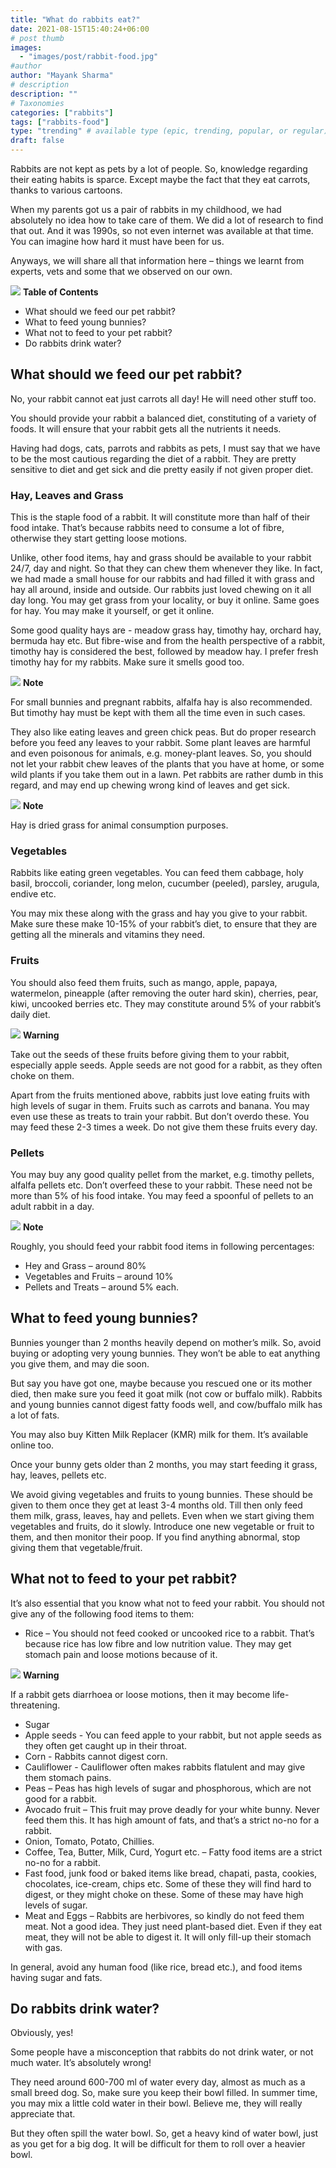 ```yaml
---
title: "What do rabbits eat?"
date: 2021-08-15T15:40:24+06:00
# post thumb
images:
  - "images/post/rabbit-food.jpg"
#author
author: "Mayank Sharma"
# description
description: ""
# Taxonomies
categories: ["rabbits"]
tags: ["rabbits-food"]
type: "trending" # available type (epic, trending, popular, or regular)
draft: false
---
```


Rabbits are not kept as pets by a lot of people. So, knowledge regarding their eating habits is sparce. Except maybe the fact that they eat carrots, thanks to various cartoons. 

When my parents got us a pair of rabbits in my childhood, we had absolutely no idea how to take care of them. We did a lot of research to find that out. And it was 1990s, so not even internet was available at that time. You can imagine how hard it must have been for us. 

Anyways, we will share all that information here – things we learnt from experts, vets and some that we observed on our own. 

<div class="toc-mak">
<img src="../../images/pencil.png">
<b>Table of Contents</b>
<ul>
<li>What should we feed our pet rabbit?</li>
<li>What to feed young bunnies?</li>
<li>What not to feed to your pet rabbit?</li>
<li>Do rabbits drink water?</li>
</ul>
</div>

## What should we feed our pet rabbit?

No, your rabbit cannot eat just carrots all day! He will need other stuff too. 

You should provide your rabbit a balanced diet, constituting of a variety of foods. It will ensure that your rabbit gets all the nutrients it needs. 

Having had dogs, cats, parrots and rabbits as pets, I must say that we have to be the most cautious regarding the diet of a rabbit. They are pretty sensitive to diet and get sick and die pretty easily if not given proper diet. 

### Hay, Leaves and Grass

This is the staple food of a rabbit. It will constitute more than half of their food intake. That’s because rabbits need to consume a lot of fibre, otherwise they start getting loose motions. 

Unlike, other food items, hay and grass should be available to your rabbit 24/7, day and night. So that they can chew them whenever they like. In fact, we had made a small house for our rabbits and had filled it with grass and hay all around, inside and outside. Our rabbits just loved chewing on it all day long. 
You may get grass from your locality, or buy it online. Same goes for hay. You may make it yourself, or get it online. 

Some good quality hays are - meadow grass hay, timothy hay, orchard hay, bermuda hay etc. But fibre-wise and from the health perspective of a rabbit, timothy hay is considered the best, followed by meadow hay. I prefer fresh timothy hay for my rabbits. Make sure it smells good too. 

<div class="toc-mak">
  <img src="../../../images/pencil.png">
  <b>Note</b><br>

For small bunnies and pregnant rabbits, alfalfa hay is also recommended. But timothy hay must be kept with them all the time even in such cases.
</div>  

They also like eating leaves and green chick peas. But do proper research before you feed any leaves to your rabbit. Some plant leaves are harmful and even poisonous for animals, e.g. money-plant leaves. So, you should not let your rabbit chew leaves of the plants that you have at home, or some wild plants if you take them out in a lawn. Pet rabbits are rather dumb in this regard, and may end up chewing wrong kind of leaves and get sick. 

<div class="toc-mak">
  <img src="../../../images/pencil.png">
  <b>Note</b><br>

Hay is dried grass for animal consumption purposes. 
</div>

### Vegetables 

Rabbits like eating green vegetables. You can feed them cabbage, holy basil, broccoli, coriander, long melon, cucumber (peeled), parsley, arugula, endive etc. 

You may mix these along with the grass and hay you give to your rabbit. Make sure these make 10-15% of your rabbit’s diet, to ensure that they are getting all the minerals and vitamins they need. 

### Fruits

You should also feed them fruits, such as mango, apple, papaya, watermelon, pineapple (after removing the outer hard skin), cherries, pear, kiwi, uncooked berries etc. They may constitute around 5% of your rabbit’s daily diet.  

<div class="danger-mak">
  <img src="../../../images/warning.png">
  <b>Warning</b><br>

Take out the seeds of these fruits before giving them to your rabbit, especially apple seeds. Apple seeds are not good for a rabbit, as they often choke on them. 
</div>

Apart from the fruits mentioned above, rabbits just love eating fruits with high levels of sugar in them. Fruits such as carrots and banana. You may even use these as treats to train your rabbit. But don’t overdo these. You may feed these 2-3 times a week. Do not give them these fruits every day. 

### Pellets

You may buy any good quality pellet from the market, e.g. timothy pellets, alfalfa pellets etc. Don’t overfeed these to your rabbit. These need not be more than 5% of his food intake. 
You may feed a spoonful of pellets to an adult rabbit in a day. 

<div class="toc-mak">
  <img src="../../../images/pencil.png">
  <b>Note</b><br>

Roughly, you should feed your rabbit food items in following percentages:
* Hey and Grass – around 80%
* Vegetables and Fruits – around 10%
* Pellets and Treats – around 5% each. 
</div>


## What to feed young bunnies?

Bunnies younger than 2 months heavily depend on mother’s milk. So, avoid buying or adopting very young bunnies. They won’t be able to eat anything you give them, and may die soon. 

But say you have got one, maybe because you rescued one or its mother died, then make sure you feed it goat milk (not cow or buffalo milk). Rabbits and young bunnies cannot digest fatty foods well, and cow/buffalo milk has a lot of fats. 

You may also buy Kitten Milk Replacer (KMR) milk for them. It’s available online too. 

Once your bunny gets older than 2 months, you may start feeding it grass, hay, leaves, pellets etc. 

We avoid giving vegetables and fruits to young bunnies. These should be given to them once they get at least 3-4 months old. Till then only feed them milk, grass, leaves, hay and pellets. 
Even when we start giving them vegetables and fruits, do it slowly. Introduce one new vegetable or fruit to them, and then monitor their poop. If you find anything abnormal, stop giving them that vegetable/fruit. 


## What not to feed to your pet rabbit?

It’s also essential that you know what not to feed your rabbit. You should not give any of the following food items to them:

* Rice – You should not feed cooked or uncooked rice to a rabbit. That’s because rice has low fibre and low nutrition value. They may get stomach pain and loose motions because of it. 

<div class="danger-mak">
  <img src="../../../images/warning.png">
  <b>Warning</b><br>

If a rabbit gets diarrhoea or loose motions, then it may become life-threatening.
</div>
  
* Sugar 
* Apple seeds - You can feed apple to your rabbit, but not apple seeds as they often get caught up in their throat. 
* Corn - Rabbits cannot digest corn. 
* Cauliflower - Cauliflower often makes rabbits flatulent and may give them stomach pains. 
* Peas – Peas has high levels of sugar and phosphorous, which are not good for a rabbit. 
* Avocado fruit – This fruit may prove deadly for your white bunny. Never feed them this. It has high amount of fats, and that’s a strict no-no for a rabbit. 
* Onion, Tomato, Potato, Chillies. 
* Coffee, Tea, Butter, Milk, Curd, Yogurt etc. – Fatty food items are a strict no-no for a rabbit. 
* Fast food, junk food or baked items like bread, chapati, pasta, cookies, chocolates, ice-cream, chips etc. Some of these they will find hard to digest, or they might choke on these. Some of these may have high levels of sugar. 
* Meat and Eggs – Rabbits are herbivores, so kindly do not feed them meat. Not a good idea. They just need plant-based diet. Even if they eat meat, they will not be able to digest it. It will only fill-up their stomach with gas. 

In general, avoid any human food (like rice, bread etc.), and food items having sugar and fats.


## Do rabbits drink water? 

Obviously, yes!

Some people have a misconception that rabbits do not drink water, or not much water. It’s absolutely wrong!

They need around 600-700 ml of water every day, almost as much as a small breed dog. So, make sure you keep their bowl filled. In summer time, you may mix a little cold water in their bowl. Believe me, they will really appreciate that. 

But they often spill the water bowl. So, get a heavy kind of water bowl, just as you get for a big dog. It will be difficult for them to roll over a heavier bowl. 

